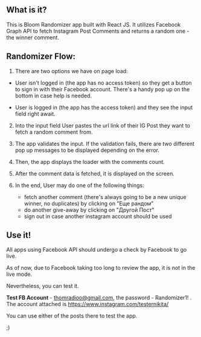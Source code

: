 ## What is it? 

This is Bloom Randomizer app built with React JS. It utilizes Facebook Graph API to fetch Instagram Post Comments and returns a random one - the winner comment.

## Randomizer Flow:

1. There are two options we have on page load:
* User isn't logged in (the app has no access token) so they get a button to sign in with their Facebook account. There's a handy pop up on the bottom in case help is needed.

* User is logged in (the app has the access token) and they see the input field right await.

2. Into the input field User pastes the url link of their IG Post they want to fetch a random comment from.

3. The app validates the input. If the validation fails, there are two different pop up messages to be displayed depending on the error.

4. Then, the app displays the loader with the comments count.

5. After the comment data is fetched, it is displayed on the screen.

6. In the end, User may do one of the following things:
    * fetch another comment (there's always going to be a new unique winner, no duplicates) by clicking on "Еще рандом"
    * do another give-away by clicking on "Другой Пост"
    * sign out in case another instagram account should be used

## Use it! 

All apps using Facebook API should undergo a check by Facebook to go live. 

As of now, due to Facebook taking too long to review the app, it is not in the live mode. 

Nevertheless, you can test it. 

<strong>Test FB Account</strong> - thomradioo@gmail.com, the password - Randomizer1! . The account attached is https://www.instagram.com/testernikita/

You can use either of the posts there to test the app.

;)

